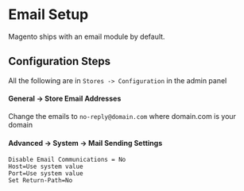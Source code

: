 # Email Setup
Magento ships with an email module by default.

## Configuration Steps
All the following are in `Stores -> Configuration` in the admin panel

#### General -> Store Email Addresses

Change the emails to `no-reply@domain.com` where domain.com is your domain

#### Advanced -> System -> Mail Sending Settings
```
Disable Email Communications = No
Host=Use system value
Port=Use system value
Set Return-Path=No
